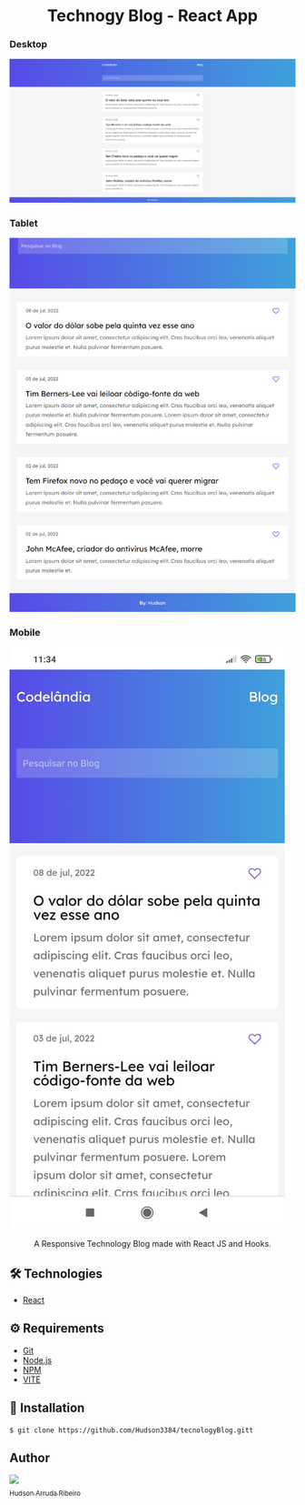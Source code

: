 # <div align="center"> Technogy Blog -  React App</div>


<h3>Desktop</h3>
<a href="https://hudson3384-technologyblog.vercel.app/">
<img src="./img1.png" /></a>

<h3>Tablet</h3>
<a href="https://hudson3384-technologyblog.vercel.app/">
<img src="./img2.png" /></a>

<h3>Mobile</h3>
<a href="https://hudson3384-technologyblog.vercel.app/">
<img src="./img3.jpeg" /></a>

<p align="center">A Responsive Technology Blog  made with React JS and Hooks.</p>

## 🛠️ Technologies

<ul>
  <li><a href="https://reactjs.org/">React</a></li>
</ul>

## ⚙️ Requirements

<ul>
  <li><a href="https://git-scm.com/">Git</a></li>
  <li><a href="https://nodejs.org/en/">Node.js</a></li>
  <li><a href="https://www.npmjs.com/">NPM</a></li>
  <li><a href="https://vitejs.dev/guide/">VITE</a></li>
</ul>

## 🚀 Installation

```
$ git clone https://github.com/Hudson3384/tecnologyBlog.gitt

```

## Author

 [<img src="https://avatars.githubusercontent.com/u/102826996?v=4" width=115><br><sub>Hudson Arruda Ribeiro</sub>](https://github.com/hudson3384)
